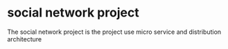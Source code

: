 # social network project 
The social network project is the project use micro service and distribution architecture  